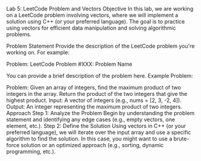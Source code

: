 Lab 5: LeetCode Problem and Vectors
Objective
In this lab, we are working on a LeetCode problem involving vectors, where we will implement a solution using C++ (or your preferred language). The goal is to practice using vectors for efficient data manipulation and solving algorithmic problems.

Problem Statement
Provide the description of the LeetCode problem you're working on. For example:

Problem: LeetCode Problem #XXX: Problem Name

You can provide a brief description of the problem here.
Example Problem:

Problem: Given an array of integers, find the maximum product of two integers in the array. Return the product of the two integers that give the highest product.
Input:
A vector of integers (e.g., nums = [2, 3, -2, 4]).
Output:
An integer representing the maximum product of two integers.
Approach
Step 1: Analyze the Problem
Begin by understanding the problem statement and identifying any edge cases (e.g., empty vectors, one element, etc.).
Step 2: Define the Solution
Using vectors in C++ (or your preferred language), we will iterate over the input array and use a specific algorithm to find the solution.
In this case, you might want to use a brute-force solution or an optimized approach (e.g., sorting, dynamic programming, etc.).
